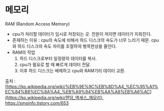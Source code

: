 # 메모리

RAM (Random Access Memory)

- cpu가 처리할 데이터가 임시로 저장되는 곳. 전원이 꺼지면 데이터가 지워진다.
- 존재하는 이유 : cpu의 속도에 비해서 하드 디스크의 속도가 너무 느리기 때문. cpu와 하드 디스크의 속도 차이를 조절하여 병목현상을 줄인다.
- RAM의 작업
  1. 하드 디스크로부터 일정량의 데이터를 복사.
  2. cpu가 필요로 할 때 빠르게 데이터 전달.
  3. 이후 하드 디스크는 배제하고 cpu와 RAM기리 데이터 교환.



출처 : [https://ko.wikipedia.org/wiki/%EB%9E%9C%EB%8D%A4_%EC%95%A1%EC%84%B8%EC%8A%A4_%EB%A9%94%EB%AA%A8%EB%A6%AC](https://ko.wikipedia.org/wiki/랜덤_액세스_메모리), https://smsinfo.tistory.com/653

